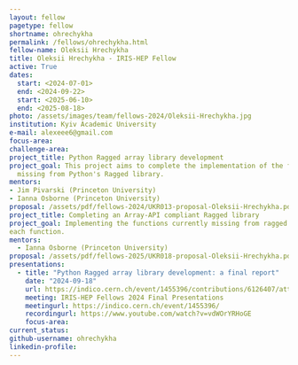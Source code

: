 ```yaml
---
layout: fellow
pagetype: fellow
shortname: ohrechykha
permalink: /fellows/ohrechykha.html
fellow-name: Oleksii Hrechykha
title: Oleksii Hrechykha - IRIS-HEP Fellow
active: True
dates:
  start: <2024-07-01>
  end: <2024-09-22>
  start: <2025-06-10>
  end: <2025-08-18>
photo: /assets/images/team/fellows-2024/Oleksii-Hrechykha.jpg
institution: Kyiv Academic University
e-mail: alexeee6@gmail.com
focus-area: 
challenge-area: 
project_title: Python Ragged array library development
project_goal: This project aims to complete the implementation of the functions currently
  missing from Python's Ragged library.
mentors:
- Jim Pivarski (Princeton University)
- Ianna Osborne (Princeton University)
proposal: /assets/pdf/fellows-2024/UKR013-proposal-Oleksii-Hrechykha.pdf
project_title: Completing an Array-API compliant Ragged library
project_goal: Implementing the functions currently missing from ragged array library with complete set of tests for
each function.
mentors:
  - Ianna Osborne (Princeton University)
proposal: /assets/pdf/fellows-2025/UKR018-proposal-Oleksii-Hrechykha.pdf
presentations:
  - title: "Python Ragged array library development: a final report"
    date: "2024-09-18"
    url: https://indico.cern.ch/event/1455396/contributions/6126407/attachments/2930430/5145811/Hrechykha%20ragged%20final.pdf
    meeting: IRIS-HEP Fellows 2024 Final Presentations
    meetingurl: https://indico.cern.ch/event/1455396/
    recordingurl: https://www.youtube.com/watch?v=vdWOrYRHoGE
    focus-area: 
current_status:
github-username: ohrechykha
linkedin-profile: 
---
```

